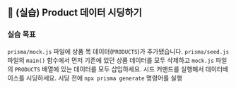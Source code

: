 ## 🌱 (실습) Product 데이터 시딩하기

### 실습 목표

`prisma/mock.js` 파일에 상품 목 데이터(`PRODUCTS`)가 추가됐습니다. `prisma/seed.js` 파일의 `main()` 함수에서 먼저 기존에 있던 상품 데이터를 모두 삭제하고 `mock.js` 파일의 `PRODUCTS` 배열에 있는 데이터를 모두 삽입하세요. 시드 커맨드를 실행해서 데이터베이스를 시딩하세요. 시딩 전에 `npx prisma generate` 명령어를 실행
